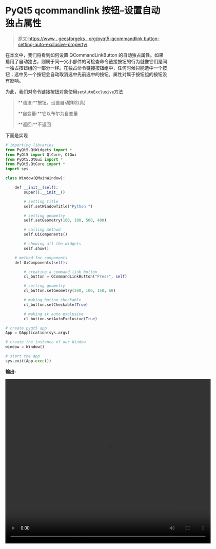 # PyQt5 qcommandlink 按钮–设置自动独占属性

> 原文:[https://www . geesforgeks . org/pyqt5-qcommandlink button-setting-auto-exclusive-property/](https://www.geeksforgeeks.org/pyqt5-qcommandlinkbutton-setting-auto-exclusive-property/)

在本文中，我们将看到如何设置 QCommandLinkButton 的自动独占属性。如果启用了自动独占，则属于同一父小部件的可检查命令链接按钮的行为就像它们是同一独占按钮组的一部分一样。在独占命令链接按钮组中，任何时候只能选中一个按钮；选中另一个按钮会自动取消选中先前选中的按钮。属性对属于按钮组的按钮没有影响。

为此，我们对命令链接按钮对象使用`setAutoExclusive`方法

> **语法:**按钮。设置自动排除(真)
> 
> **自变量:**它以布尔为自变量
> 
> **返回:**不返回

下面是实现

```py
# importing libraries
from PyQt5.QtWidgets import * 
from PyQt5 import QtCore, QtGui
from PyQt5.QtGui import * 
from PyQt5.QtCore import * 
import sys

class Window(QMainWindow):

    def __init__(self):
        super().__init__()

        # setting title
        self.setWindowTitle("Python ")

        # setting geometry
        self.setGeometry(100, 100, 500, 400)

        # calling method
        self.UiComponents()

        # showing all the widgets
        self.show()

    # method for components
    def UiComponents(self):

        # creating a command link button
        cl_button = QCommandLinkButton("Press", self)

        # setting geometry
        cl_button.setGeometry(200, 100, 150, 60)

        # making button checkable
        cl_button.setCheckable(True)

        # making it auto exclusive
        cl_button.setAutoExclusive(True)

# create pyqt5 app
App = QApplication(sys.argv)

# create the instance of our Window
window = Window()

# start the app
sys.exit(App.exec())
```

**输出:**

<video class="wp-video-shortcode" id="video-441080-1" width="640" height="512" preload="metadata" controls=""><source type="video/mp4" src="https://media.geeksforgeeks.org/wp-content/uploads/20200627033640/Python-2020-06-27-03-36-23.mp4?_=1">[https://media.geeksforgeeks.org/wp-content/uploads/20200627033640/Python-2020-06-27-03-36-23.mp4](https://media.geeksforgeeks.org/wp-content/uploads/20200627033640/Python-2020-06-27-03-36-23.mp4)</video>
